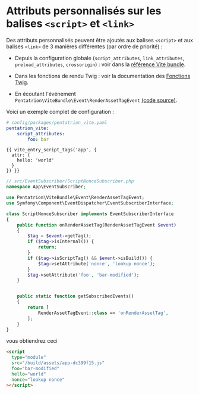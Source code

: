 # Attributs personnalisés sur les balises `<script>` et `<link>`

Des attributs personnalisés peuvent être ajoutés aux balises `<script>` et aux balises `<link>` de 3 manières différentes (par ordre de priorité) :

- Depuis la configuration globale (`script_attributes`, `link_attributes`, `preload_attributes`, `crossorigin`) : voir dans la [référence Vite bundle](/fr/reference/vite-bundle#script-attributes).

- Dans les fonctions de rendu Twig : voir la documentation des [Fonctions Twig](/fr/guide/twig-functions).

- En écoutant l'événement `Pentatrion\ViteBundle\Event\RenderAssetTagEvent` [(code source)](https://github.com/lhapaipai/vite-bundle/blob/main/src/Event/RenderAssetTagEvent.php).

Voici un exemple complet de configuration :


```yaml
# config/packages/pentatrion_vite.yaml
pentatrion_vite:
    script_attributes:
        foo: bar
```
```twig
{{ vite_entry_script_tags('app', {
  attr: {
    hello: 'world'
  }
}) }}
```

```php
// src/EventSubscriber/ScriptNonceSubscriber.php
namespace App\EventSubscriber;

use Pentatrion\ViteBundle\Event\RenderAssetTagEvent;
use Symfony\Component\EventDispatcher\EventSubscriberInterface;

class ScriptNonceSubscriber implements EventSubscriberInterface
{
    public function onRenderAssetTag(RenderAssetTagEvent $event)
    {
        $tag = $event->getTag();
        if ($tag->isInternal()) {
            return;
        }
        if ($tag->isScriptTag() && $event->isBuild()) {
            $tag->setAttribute('nonce', 'lookup nonce');
        }
        $tag->setAttribute('foo', 'bar-modified');
    }


    public static function getSubscribedEvents()
    {
        return [
            RenderAssetTagEvent::class => 'onRenderAssetTag',
        ];
    }
}

```

vous obtiendrez ceci

```html
<script
  type="module"
  src="/build/assets/app-dc399f15.js"
  foo="bar-modified"
  hello="world"
  nonce="lookup nonce"
></script>
```
